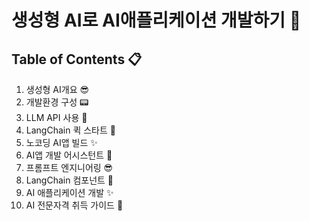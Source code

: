 # 생성형 AI로 AI애플리케이션 개발하기 🚀

## Table of Contents 📋
1. 생성형 AI개요 😎
2. 개발환경 구성 📟
3. LLM API 사용 🔑
4. LangChain 퀵 스타트 🦜
5. 노코딩 AI앱 빌드 ✨
6. AI앱 개발 어시스턴트 🤖
7. 프롬프트 엔지니어링 😎
8. LangChain 컴포넌트 🦜
9. AI 애플리케이션 개발 ✨
10. AI 전문자격 취득 가이드 💎


